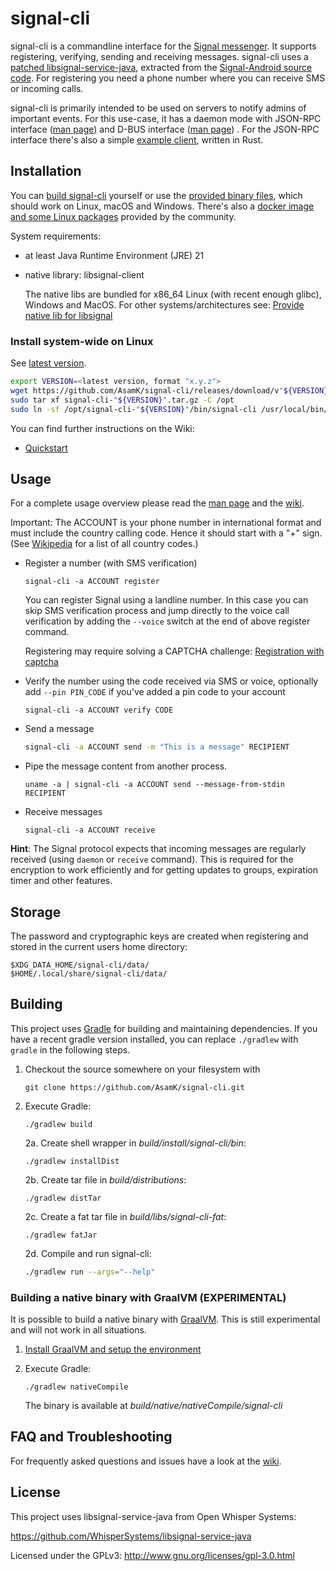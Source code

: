 # signal-cli

signal-cli is a commandline interface for the [Signal messenger](https://signal.org/).
It supports registering, verifying, sending and receiving messages.
signal-cli uses a [patched libsignal-service-java](https://github.com/Turasa/libsignal-service-java),
extracted from the [Signal-Android source code](https://github.com/signalapp/Signal-Android/tree/main/libsignal-service).
For registering you need a phone number where you can receive SMS or incoming calls.

signal-cli is primarily intended to be used on servers to notify admins of important events.
For this use-case, it has a daemon mode with JSON-RPC interface ([man page](https://github.com/AsamK/signal-cli/blob/master/man/signal-cli-jsonrpc.5.adoc))
and D-BUS interface ([man page](https://github.com/AsamK/signal-cli/blob/master/man/signal-cli-dbus.5.adoc)) .
For the JSON-RPC interface there's also a simple [example client](https://github.com/AsamK/signal-cli/tree/master/client), written in Rust.

## Installation

You can [build signal-cli](#building) yourself or use
the [provided binary files](https://github.com/AsamK/signal-cli/releases/latest), which should work on Linux, macOS and
Windows. There's also a [docker image and some Linux packages](https://github.com/AsamK/signal-cli/wiki/Binary-distributions) provided by the community.

System requirements:

- at least Java Runtime Environment (JRE) 21
- native library: libsignal-client

  The native libs are bundled for x86_64 Linux (with recent enough glibc), Windows and MacOS. For other
  systems/architectures
  see: [Provide native lib for libsignal](https://github.com/AsamK/signal-cli/wiki/Provide-native-lib-for-libsignal)

### Install system-wide on Linux

See [latest version](https://github.com/AsamK/signal-cli/releases).

```sh
export VERSION=<latest version, format "x.y.z">
wget https://github.com/AsamK/signal-cli/releases/download/v"${VERSION}"/signal-cli-"${VERSION}".tar.gz
sudo tar xf signal-cli-"${VERSION}".tar.gz -C /opt
sudo ln -sf /opt/signal-cli-"${VERSION}"/bin/signal-cli /usr/local/bin/
```

You can find further instructions on the Wiki:

- [Quickstart](https://github.com/AsamK/signal-cli/wiki/Quickstart)

## Usage

For a complete usage overview please read
the [man page](https://github.com/AsamK/signal-cli/blob/master/man/signal-cli.1.adoc) and
the [wiki](https://github.com/AsamK/signal-cli/wiki).

Important: The ACCOUNT is your phone number in international format and must include the country calling code. Hence it
should start with a "+" sign. (See [Wikipedia](https://en.wikipedia.org/wiki/List_of_country_calling_codes) for a list
of all country codes.)

* Register a number (with SMS verification)

      signal-cli -a ACCOUNT register

  You can register Signal using a landline number. In this case you can skip SMS verification process and jump directly
  to the voice call verification by adding the `--voice` switch at the end of above register command.

  Registering may require solving a CAPTCHA
  challenge: [Registration with captcha](https://github.com/AsamK/signal-cli/wiki/Registration-with-captcha)

* Verify the number using the code received via SMS or voice, optionally add `--pin PIN_CODE` if you've added a pin code
  to your account

      signal-cli -a ACCOUNT verify CODE

* Send a message

     ```sh
     signal-cli -a ACCOUNT send -m "This is a message" RECIPIENT
     ```

* Pipe the message content from another process.

      uname -a | signal-cli -a ACCOUNT send --message-from-stdin RECIPIENT

* Receive messages

      signal-cli -a ACCOUNT receive

**Hint**: The Signal protocol expects that incoming messages are regularly received (using `daemon` or `receive`
command). This is required for the encryption to work efficiently and for getting updates to groups, expiration timer
and other features.

## Storage

The password and cryptographic keys are created when registering and stored in the current users home directory:

    $XDG_DATA_HOME/signal-cli/data/
    $HOME/.local/share/signal-cli/data/

## Building

This project uses [Gradle](http://gradle.org) for building and maintaining dependencies. If you have a recent gradle
version installed, you can replace `./gradlew` with `gradle` in the following steps.

1. Checkout the source somewhere on your filesystem with

       git clone https://github.com/AsamK/signal-cli.git

2. Execute Gradle:

       ./gradlew build

   2a. Create shell wrapper in *build/install/signal-cli/bin*:

       ./gradlew installDist

   2b. Create tar file in *build/distributions*:

       ./gradlew distTar

   2c. Create a fat tar file in *build/libs/signal-cli-fat*:

       ./gradlew fatJar

   2d. Compile and run signal-cli:

      ```sh
      ./gradlew run --args="--help"
      ```

### Building a native binary with GraalVM (EXPERIMENTAL)

It is possible to build a native binary with [GraalVM](https://www.graalvm.org). This is still experimental and will not
work in all situations.

1. [Install GraalVM and setup the environment](https://www.graalvm.org/docs/getting-started/#install-graalvm)
2. Execute Gradle:

       ./gradlew nativeCompile

   The binary is available at *build/native/nativeCompile/signal-cli*

## FAQ and Troubleshooting

For frequently asked questions and issues have a look at the [wiki](https://github.com/AsamK/signal-cli/wiki/FAQ).

## License

This project uses libsignal-service-java from Open Whisper Systems:

https://github.com/WhisperSystems/libsignal-service-java

Licensed under the GPLv3: http://www.gnu.org/licenses/gpl-3.0.html
